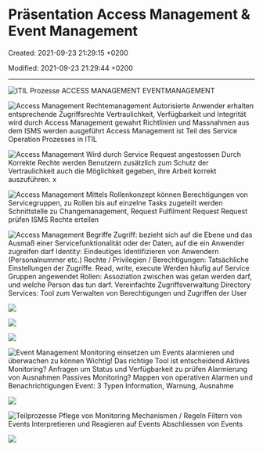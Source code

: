 # Präsentation Access Management & Event Management

Created: 2021-09-23 21:29:15 +0200

Modified: 2021-09-23 21:29:44 +0200

---

![ITIL Prozesse ACCESS MANAGEMENT EVENTMANAGEMENT ](../media/S1_03_ITIL_Service-Management-und-Case-Study-Präsentation-Access-Management-&-Event-Management-image1.png)



![Access Management Rechtemanagement Autorisierte Anwender erhalten entsprechende Zugriffsrechte Vertraulichkeit, Verfügbarkeit und Integrität wird durch Access Management gewahrt Richtlinien und Massnahmen aus dem ISMS werden ausgeführt Access Management ist Teil des Service Operation Prozesses in ITIL ](../media/S1_03_ITIL_Service-Management-und-Case-Study-Präsentation-Access-Management-&-Event-Management-image2.png)



![Access Management Wird durch Service Request angestossen Durch Korrekte Rechte werden Benutzern zusätzlich zum Schutz der Vertraulichkeit auch die Möglichkeit gegeben, ihre Arbeit korrekt auszuführen. x ](../media/S1_03_ITIL_Service-Management-und-Case-Study-Präsentation-Access-Management-&-Event-Management-image3.png)



![Access Management Mittels Rollenkonzept können Berechtigungen von Servicegruppen, zu Rollen bis auf einzelne Tasks zugeteilt werden Schnittstelle zu Changemanagement, Request Fulfilment Request Request prüfen ISMS Rechte erteilen ](../media/S1_03_ITIL_Service-Management-und-Case-Study-Präsentation-Access-Management-&-Event-Management-image4.png)



![Access Management Begriffe Zugriff: bezieht sich auf die Ebene und das Ausmaß einer Servicefunktionalität oder der Daten, auf die ein Anwender zugreifen darf Identity: Eindeutiges Identifizieren von Anwendern (Personalnummer etc.) Rechte / Privilegien / Berechtigungen: Tatsächliche Einstellungen der Zugriffe. Read, write, execute Werden häufig auf Service Gruppen angewendet Rollen: Assoziation zwischen was getan werden darf, und welche Person das tun darf. Vereinfachte Zugriffsverwaltung Directory Services: Tool zum Verwalten von Berechtigungen und Zugriffen der User ](../media/S1_03_ITIL_Service-Management-und-Case-Study-Präsentation-Access-Management-&-Event-Management-image5.png)



![](../media/S1_03_ITIL_Service-Management-und-Case-Study-Präsentation-Access-Management-&-Event-Management-image6.png)



![](../media/S1_03_ITIL_Service-Management-und-Case-Study-Präsentation-Access-Management-&-Event-Management-image7.png)



![](../media/S1_03_ITIL_Service-Management-und-Case-Study-Präsentation-Access-Management-&-Event-Management-image8.png)



![Event Management Monitoring einsetzen um Events alarmieren und überwachen zu können Wichtig! Das richtige Tool ist entscheidend Aktives Monitoring? Anfragen um Status und Verfügbarkeit zu prüfen Alarmierung von Ausnahmen Passives Monitoring? Mappen von operativen Alarmen und Benachrichtigungen Event: 3 Typen Information, Warnung, Ausnahme ](../media/S1_03_ITIL_Service-Management-und-Case-Study-Präsentation-Access-Management-&-Event-Management-image9.png)



![](../media/S1_03_ITIL_Service-Management-und-Case-Study-Präsentation-Access-Management-&-Event-Management-image10.png)



![Teilprozesse Pflege von Monitoring Mechanismen / Regeln Filtern von Events Interpretieren und Reagieren auf Events Abschliessen von Events ](../media/S1_03_ITIL_Service-Management-und-Case-Study-Präsentation-Access-Management-&-Event-Management-image11.png)



![](../media/S1_03_ITIL_Service-Management-und-Case-Study-Präsentation-Access-Management-&-Event-Management-image12.png)












